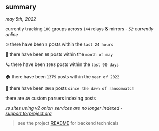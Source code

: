 
## summary
_may 5th, 2022_

currently tracking `100` groups across `144` relays & mirrors - _`52` currently online_

⏲ there have been `5` posts within the `last 24 hours`

🦈 there have been `60` posts within the `month of may`

🪐 there have been `1068` posts within the `last 90 days`

🏚 there have been `1379` posts within the `year of 2022`

🦕 there have been `3665` posts `since the dawn of ransomwatch`

there are `49` custom parsers indexing posts

_`20` sites using v2 onion services are no longer indexed - [support.torproject.org](https://support.torproject.org/onionservices/v2-deprecation/)_

> see the project [README](https://github.com/thetanz/ransomwatch#ransomwatch--) for backend technicals
